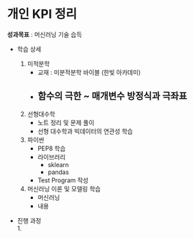# 개인 KPI 정리
**성과목표** : 머신러닝 기술 습득
- 학습 상세  

  1. 미적분학
     - 교재 : 미분적분학 바이블 (한빛 아카데미)
     - 함수의 극한 ~ 매개변수 방정식과 극좌표  
         - 
  2. 선형대수학
     - 노트 정리 및 문제 풀이 
     - 선형 대수학과 빅데이터의 연관성 학습 
  3. 파이썬
     - PEP8 학습
     - 라이브러리
       - sklearn
       - pandas
     - Test Program 작성 
  4. 머신러닝 이론 및 모델링 학습
     - 머신러닝 
     - 내용

- 진행 과정  
  1. 


